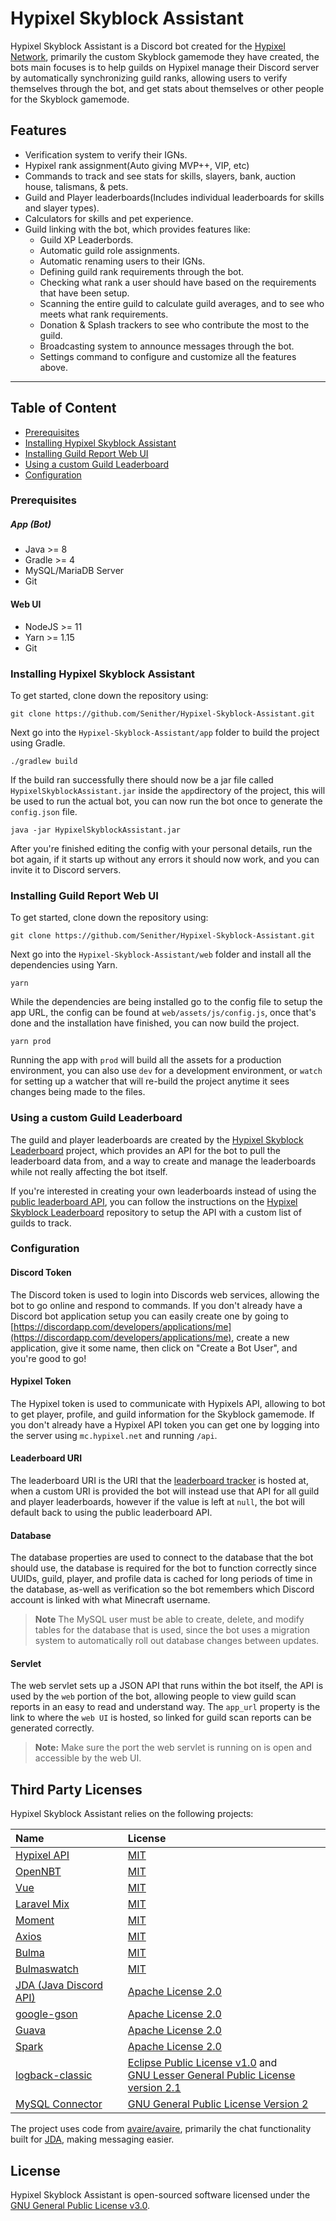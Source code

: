 Hypixel Skyblock Assistant
=======================

Hypixel Skyblock Assistant is a Discord bot created for the [Hypixel Network](https://hypixel.net/), primarily the custom Skyblock gamemode they have created, the bots main focuses is to help guilds on Hypixel manage their Discord server by automatically synchronizing guild ranks, allowing users to verify themselves through the bot, and get stats about themselves or other people for the Skyblock gamemode.

## Features

 * Verification system to verify their IGNs.
 * Hypixel rank assignment(Auto giving MVP++, VIP, etc)
 * Commands to track and see stats for skills, slayers, bank, auction house, talismans, & pets.
 * Guild and Player leaderboards(Includes individual leaderboards for skills and slayer types).
 * Calculators for skills and pet experience.
 * Guild linking with the bot, which provides features like:
 	* Guild XP Leaderbords.
 	* Automatic guild role assignments.
 	* Automatic renaming users to their IGNs.
 	* Defining guild rank requirements through the bot.
 	* Checking what rank a user should have based on the requirements that have been setup.
 	* Scanning the entire guild to calculate guild averages, and to see who meets what rank requirements.
 	* Donation & Splash trackers to see who contribute the most to the guild.
 	* Broadcasting system to announce messages through the bot.
 	* Settings command to configure and customize all the features above. 

<hr>

## Table of Content

 - [Prerequisites](#prerequisites)
 - [Installing Hypixel Skyblock Assistant](#installing-hypixel-skyblock-assistant)
 - [Installing Guild Report Web UI](#installing-guild-report-web-ui)
 - [Using a custom Guild Leaderboard](#using-a-custom-guild-leaderboard)
 - [Configuration](#configuration)
 
### Prerequisites

##### App (Bot)
 * Java >= 8
 * Gradle >= 4
 * MySQL/MariaDB Server
 * Git

#### Web UI
 * NodeJS >= 11
 * Yarn >= 1.15
 * Git

### Installing Hypixel Skyblock Assistant

To get started, clone down the repository using:

    git clone https://github.com/Senither/Hypixel-Skyblock-Assistant.git

Next go into the `Hypixel-Skyblock-Assistant/app` folder to build the project using Gradle.

    ./gradlew build

If the build ran successfully there should now be a jar file called `HypixelSkyblockAssistant.jar` inside the `app`directory of the project, this will be used to run the actual bot, you can now run the bot once to generate the `config.json` file.

    java -jar HypixelSkyblockAssistant.jar

After you're finished editing the config with your personal details, run the bot again, if it starts up without any errors it should now work, and you can invite it to Discord servers.

### Installing Guild Report Web UI

To get started, clone down the repository using:

    git clone https://github.com/Senither/Hypixel-Skyblock-Assistant.git

Next go into the `Hypixel-Skyblock-Assistant/web` folder and install all the dependencies using Yarn.

    yarn

While the dependencies are being installed go to the config file to setup the app URL, the config can be found at `web/assets/js/config.js`, once that's done and the installation have finished, you can now build the project.

    yarn prod

Running the app with `prod` will build all the assets for a production environment, you can also use `dev` for a development environment, or `watch` for setting up a watcher that will re-build the project anytime it sees changes being made to the files.

### Using a custom Guild Leaderboard

The guild and player leaderboards are created by the [Hypixel Skyblock Leaderboard](https://github.com/Senither/Hypixel-Skyblock-Leaderboard) project, which provides an API for the bot to pull the leaderboard data from, and a way to create and manage the leaderboards while not really affecting the bot itself.

If you're interested in creating your own leaderboards instead of using the [public leaderboard API](http://hypixel-app-api.senither.com/leaderboard), you can follow the instructions on the [Hypixel Skyblock Leaderboard](https://github.com/Senither/Hypixel-Skyblock-Leaderboard) repository to setup the API with a custom list of guilds to track.

### Configuration

#### Discord Token

The Discord token is used to login into Discords web services, allowing the bot to go online and respond to commands. If you don't already have a Discord bot application setup you can easily create one by going to [https://discordapp.com/developers/applications/me](https://discordapp.com/developers/applications/me), create a new application, give it some name, then click on "Create a Bot User", and you're good to go!

#### Hypixel Token

The Hypixel token is used to communicate with Hypixels API, allowing to bot to get player, profile, and guild information for the Skyblock gamemode. If you don't already have a Hypixel API token you can get one by logging into the server using `mc.hypixel.net` and running `/api`.

#### Leaderboard URI

The leaderboard URI is the URI that the [leaderboard tracker](https://github.com/Senither/Hypixel-Skyblock-Leaderboard) is hosted at, when a custom URI is provided the bot will instead use that API for all guild and player leaderboards, however if the value is left at `null`, the bot will default back to using the public leaderboard API.

#### Database

The database properties are used to connect to the database that the bot should use, the database is required for the bot to function correctly since UUIDs, guild, player, and profile data is cached for long periods of time in the database, as-well as verification so the bot remembers which Discord account is linked with what Minecraft username.

> **Note** The MySQL user must be able to create, delete, and modify tables for the database that is used, since the bot uses a migration system to automatically roll out database changes between updates.

#### Servlet

The web servlet sets up a JSON API that runs within the bot itself, the API is used by the `web` portion of the bot, allowing people to view guild scan reports in an easy to read and understand way.
The `app_url` property is the link to where the `web UI` is hosted, so linked for guild scan reports can be generated correctly.

> **Note:** Make sure the port the web servlet is running on is open and accessible by the web UI.  

## Third Party Licenses

Hypixel Skyblock Assistant relies on the following projects:

 Name | License  |
|:---|:---|
| [Hypixel API](https://github.com/HypixelDev/PublicAPI) | [MIT](https://github.com/HypixelDev/PublicAPI/blob/master/LICENSE) |
| [OpenNBT](https://github.com/Steveice10/OpenNBT) | [MIT](https://github.com/Steveice10/OpenNBT/blob/master/LICENSE.txt) |
| [Vue](https://github.com/vuejs/vue) | [MIT](https://github.com/vuejs/vue/blob/dev/LICENSE) |
| [Laravel Mix](https://github.com/JeffreyWay/laravel-mix) | [MIT](https://github.com/JeffreyWay/laravel-mix/blob/master/LICENSE) |
| [Moment](https://github.com/moment/moment) | [MIT](https://github.com/moment/moment/blob/develop/LICENSE) |
| [Axios](https://github.com/axios/axios) | [MIT](https://github.com/axios/axios/blob/master/LICENSE) |
| [Bulma](https://github.com/jgthms/bulma) | [MIT](https://github.com/jgthms/bulma/blob/master/LICENSE) |
| [Bulmaswatch](https://github.com/jenil/bulmaswatch) | [MIT](https://github.com/jenil/bulmaswatch/blob/gh-pages/LICENSE) |
| [JDA (Java Discord API)](https://github.com/DV8FromTheWorld/JDA) | [Apache License 2.0](https://github.com/DV8FromTheWorld/JDA/blob/master/LICENSE) |
| [google-gson](https://github.com/google/gson) | [Apache License 2.0](https://github.com/google/gson/blob/master/LICENSE) |
| [Guava](https://github.com/google/guava) | [Apache License 2.0](https://github.com/google/guava/blob/master/COPYING) |
| [Spark](https://github.com/perwendel/spark) | [Apache License 2.0](https://github.com/perwendel/spark/blob/master/LICENSE) |
| [logback-classic](https://github.com/qos-ch/logback/tree/master/logback-classic) | [Eclipse Public License v1.0](https://github.com/qos-ch/logback/blob/master/LICENSE.txt) and<br>[GNU Lesser General Public License version 2.1](https://github.com/qos-ch/logback/blob/master/LICENSE.txt) |
| [MySQL Connector](https://dev.mysql.com/doc/connector-j/8.0/en/) | [GNU General Public License Version 2](https://github.com/mysql/mysql-connector-j/blob/release/8.0/LICENSE) |

The project uses code from [avaire/avaire](https://github.com/avaire/avaire), primarily the chat functionality built for [JDA](https://github.com/DV8FromTheWorld/JDA), making messaging easier.

## License

Hypixel Skyblock Assistant is open-sourced software licensed under the [GNU General Public License v3.0](http://www.gnu.org/licenses/gpl.html).

